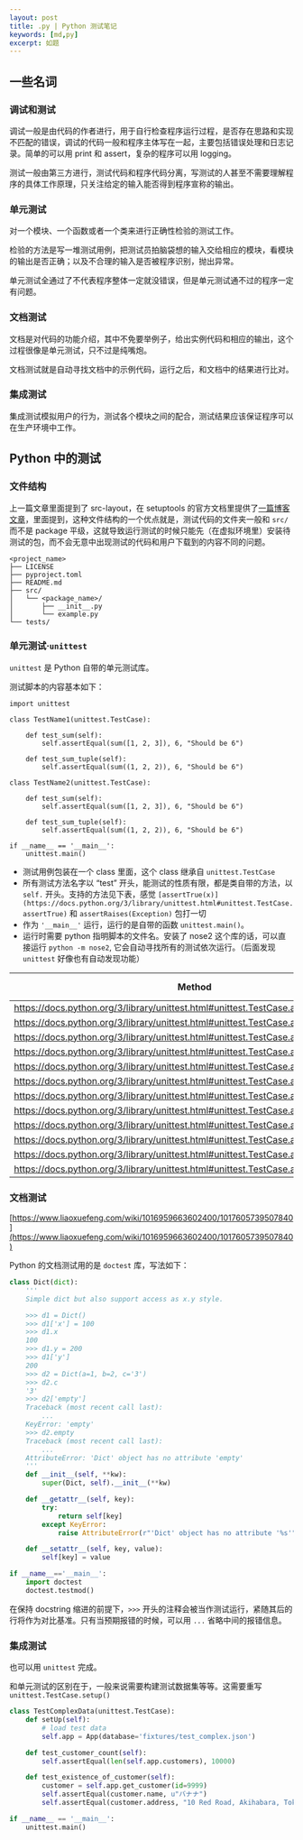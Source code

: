 ```yaml
---
layout: post
title: .py | Python 测试笔记
keywords: [md,py]
excerpt: 如题
---
```


## 一些名词

### 调试和测试

调试一般是由代码的作者进行，用于自行检查程序运行过程，是否存在思路和实现不匹配的错误，调试的代码一般和程序主体写在一起，主要包括错误处理和日志记录。简单的可以用 print 和 assert，复杂的程序可以用 logging。

测试一般由第三方进行，测试代码和程序代码分离，写测试的人甚至不需要理解程序的具体工作原理，只关注给定的输入能否得到程序宣称的输出。

### 单元测试

对一个模块、一个函数或者一个类来进行正确性检验的测试工作。

检验的方法是写一堆测试用例，把测试员拍脑袋想的输入交给相应的模块，看模块的输出是否正确；以及不合理的输入是否被程序识别，抛出异常。

单元测试全通过了不代表程序整体一定就没错误，但是单元测试通不过的程序一定有问题。

### 文档测试

文档是对代码的功能介绍，其中不免要举例子，给出实例代码和相应的输出，这个过程很像是单元测试，只不过是纯嘴炮。

文档测试就是自动寻找文档中的示例代码，运行之后，和文档中的结果进行比对。

### 集成测试

集成测试模拟用户的行为，测试各个模块之间的配合，测试结果应该保证程序可以在生产环境中工作。

## Python 中的测试

### 文件结构

上一篇文章里面提到了 src-layout，在 setuptools 的官方文档里提供了[一篇博客文章](https://blog.ionelmc.ro/2014/05/25/python-packaging/#the-structure)，里面提到，这种文件结构的一个优点就是，测试代码的文件夹一般和 `src/` 而不是 package 平级，这就导致运行测试的时候只能先（在虚拟环境里）安装待测试的包，而不会无意中出现测试的代码和用户下载到的内容不同的问题。

```
<project_name>
├── LICENSE
├── pyproject.toml
├── README.md
├── src/
│   └── <package_name>/
│       ├── __init__.py
│       └── example.py
└── tests/
```

### 单元测试·`unittest`

`unittest` 是 Python 自带的单元测试库。

测试脚本的内容基本如下：

```
import unittest

class TestName1(unittest.TestCase):

    def test_sum(self):
        self.assertEqual(sum([1, 2, 3]), 6, "Should be 6")

    def test_sum_tuple(self):
        self.assertEqual(sum((1, 2, 2)), 6, "Should be 6")

class TestName2(unittest.TestCase):

    def test_sum(self):
        self.assertEqual(sum([1, 2, 3]), 6, "Should be 6")

    def test_sum_tuple(self):
        self.assertEqual(sum((1, 2, 2)), 6, "Should be 6")

if __name__ == '__main__':
    unittest.main()
```

- 测试用例包装在一个 class 里面，这个 class 继承自 `unittest.TestCase`
- 所有测试方法名字以 “test” 开头，能测试的性质有限，都是类自带的方法，以 `self.` 开头。支持的方法见下表，感觉 `[assertTrue(x)](https://docs.python.org/3/library/unittest.html#unittest.TestCase.assertTrue)` 和 `assertRaises(Exception)` 包打一切
- 作为 `'__main__'` 运行，运行的是自带的函数 `unittest.main()`。
- 运行时需要 python 指明脚本的文件名。安装了 nose2 这个库的话，可以直接运行 `python -m nose2`, 它会自动寻找所有的测试依次运行。（后面发现 `unittest` 好像也有自动发现功能）

| Method | Checks that | New in |
| --- | --- | --- |
| https://docs.python.org/3/library/unittest.html#unittest.TestCase.assertEqual | a == b |  |
| https://docs.python.org/3/library/unittest.html#unittest.TestCase.assertNotEqual | a != b |  |
| https://docs.python.org/3/library/unittest.html#unittest.TestCase.assertTrue | bool(x) is True |  |
| https://docs.python.org/3/library/unittest.html#unittest.TestCase.assertFalse | bool(x) is False |  |
| https://docs.python.org/3/library/unittest.html#unittest.TestCase.assertIs | a is b | 3.1 |
| https://docs.python.org/3/library/unittest.html#unittest.TestCase.assertIsNot | a is not b | 3.1 |
| https://docs.python.org/3/library/unittest.html#unittest.TestCase.assertIsNone | x is None | 3.1 |
| https://docs.python.org/3/library/unittest.html#unittest.TestCase.assertIsNotNone | x is not None | 3.1 |
| https://docs.python.org/3/library/unittest.html#unittest.TestCase.assertIn | a in b | 3.1 |
| https://docs.python.org/3/library/unittest.html#unittest.TestCase.assertNotIn | a not in b | 3.1 |
| https://docs.python.org/3/library/unittest.html#unittest.TestCase.assertIsInstance | isinstance(a, b) | 3.2 |
| https://docs.python.org/3/library/unittest.html#unittest.TestCase.assertNotIsInstance | not isinstance(a, b) | 3.2 |

### 文档测试

[https://www.liaoxuefeng.com/wiki/1016959663602400/1017605739507840](https://www.liaoxuefeng.com/wiki/1016959663602400/1017605739507840)

Python 的文档测试用的是 `doctest` 库，写法如下：

```python
class Dict(dict):
    '''
    Simple dict but also support access as x.y style.

    >>> d1 = Dict()
    >>> d1['x'] = 100
    >>> d1.x
    100
    >>> d1.y = 200
    >>> d1['y']
    200
    >>> d2 = Dict(a=1, b=2, c='3')
    >>> d2.c
    '3'
    >>> d2['empty']
    Traceback (most recent call last):
        ...
    KeyError: 'empty'
    >>> d2.empty
    Traceback (most recent call last):
        ...
    AttributeError: 'Dict' object has no attribute 'empty'
    '''
    def __init__(self, **kw):
        super(Dict, self).__init__(**kw)

    def __getattr__(self, key):
        try:
            return self[key]
        except KeyError:
            raise AttributeError(r"'Dict' object has no attribute '%s'" % key)

    def __setattr__(self, key, value):
        self[key] = value

if __name__=='__main__':
    import doctest
    doctest.testmod()
```

在保持 docstring 缩进的前提下，`>>>`  开头的注释会被当作测试运行，紧随其后的行将作为对比基准。只有当预期报错的时候，可以用 `...` 省略中间的报错信息。

### 集成测试

也可以用 `unittest` 完成。

和单元测试的区别在于，一般来说需要构建测试数据集等等。这需要重写 `unittest.TestCase.setup()`

```python
class TestComplexData(unittest.TestCase):
    def setUp(self):
        # load test data
        self.app = App(database='fixtures/test_complex.json')

    def test_customer_count(self):
        self.assertEqual(len(self.app.customers), 10000)

    def test_existence_of_customer(self):
        customer = self.app.get_customer(id=9999)
        self.assertEqual(customer.name, u"バナナ")
        self.assertEqual(customer.address, "10 Red Road, Akihabara, Tokyo")

if __name__ == '__main__':
    unittest.main()
```